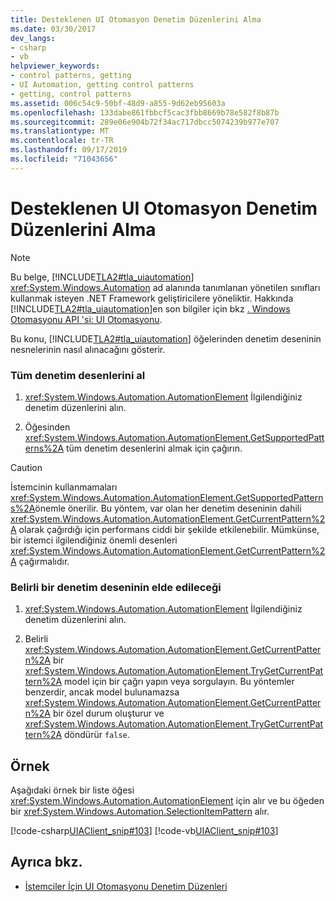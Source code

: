 ```yaml
---
title: Desteklenen UI Otomasyon Denetim Düzenlerini Alma
ms.date: 03/30/2017
dev_langs:
- csharp
- vb
helpviewer_keywords:
- control patterns, getting
- UI Automation, getting control patterns
- getting, control patterns
ms.assetid: 006c54c9-50bf-48d9-a855-9d62eb95603a
ms.openlocfilehash: 133dabe861fbbcf5cac3fbb8669b78e582f8b87b
ms.sourcegitcommit: 289e06e904b72f34ac717dbcc5074239b977e707
ms.translationtype: MT
ms.contentlocale: tr-TR
ms.lasthandoff: 09/17/2019
ms.locfileid: "71043656"
---
```

# <a name="get-supported-ui-automation-control-patterns"></a>Desteklenen UI Otomasyon Denetim Düzenlerini Alma
> [!NOTE]
> Bu belge, [!INCLUDE[TLA2#tla_uiautomation](../../../includes/tla2sharptla-uiautomation-md.md)] <xref:System.Windows.Automation> ad alanında tanımlanan yönetilen sınıfları kullanmak isteyen .NET Framework geliştiricilere yöneliktir. Hakkında [!INCLUDE[TLA2#tla_uiautomation](../../../includes/tla2sharptla-uiautomation-md.md)]en son bilgiler için bkz [. Windows Otomasyonu API 'si: UI Otomasyonu](https://go.microsoft.com/fwlink/?LinkID=156746).  
  
 Bu konu, [!INCLUDE[TLA2#tla_uiautomation](../../../includes/tla2sharptla-uiautomation-md.md)] öğelerinden denetim deseninin nesnelerinin nasıl alınacağını gösterir.  
  
### <a name="obtain-all-control-patterns"></a>Tüm denetim desenlerini al  
  
1. <xref:System.Windows.Automation.AutomationElement> İlgilendiğiniz denetim düzenlerini alın.  
  
2. Öğesinden <xref:System.Windows.Automation.AutomationElement.GetSupportedPatterns%2A> tüm denetim desenlerini almak için çağırın.  
  
> [!CAUTION]
> İstemcinin kullanmamaları <xref:System.Windows.Automation.AutomationElement.GetSupportedPatterns%2A>önemle önerilir. Bu yöntem, var olan her denetim deseninin dahili <xref:System.Windows.Automation.AutomationElement.GetCurrentPattern%2A> olarak çağırdığı için performans ciddi bir şekilde etkilenebilir. Mümkünse, bir istemci ilgilendiğiniz önemli desenleri <xref:System.Windows.Automation.AutomationElement.GetCurrentPattern%2A> çağırmalıdır.  
  
### <a name="obtain-a-specific-control-pattern"></a>Belirli bir denetim deseninin elde edileceği  
  
1. <xref:System.Windows.Automation.AutomationElement> İlgilendiğiniz denetim düzenlerini alın.  
  
2. Belirli <xref:System.Windows.Automation.AutomationElement.GetCurrentPattern%2A> bir <xref:System.Windows.Automation.AutomationElement.TryGetCurrentPattern%2A> model için bir çağrı yapın veya sorgulayın. Bu yöntemler benzerdir, ancak model bulunamazsa <xref:System.Windows.Automation.AutomationElement.GetCurrentPattern%2A> bir özel durum oluşturur ve <xref:System.Windows.Automation.AutomationElement.TryGetCurrentPattern%2A> döndürür `false`.  
  
## <a name="example"></a>Örnek  
 Aşağıdaki örnek bir liste öğesi <xref:System.Windows.Automation.AutomationElement> için alır ve bu öğeden bir <xref:System.Windows.Automation.SelectionItemPattern> alır.  
  
 [!code-csharp[UIAClient_snip#103](../../../samples/snippets/csharp/VS_Snippets_Wpf/UIAClient_snip/CSharp/ClientForm.cs#103)]
 [!code-vb[UIAClient_snip#103](../../../samples/snippets/visualbasic/VS_Snippets_Wpf/UIAClient_snip/VisualBasic/ClientForm.vb#103)]  
  
## <a name="see-also"></a>Ayrıca bkz.

- [İstemciler İçin UI Otomasyonu Denetim Düzenleri](ui-automation-control-patterns-for-clients.md)
